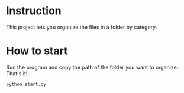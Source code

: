 # Instruction
<p>This project lets you organize the files in a folder by category.</p>
<h1>How to start</h1>
<p>Run the program and copy the path of the folder you want to organize. That's it!</p>
<code>python start.py</code>
